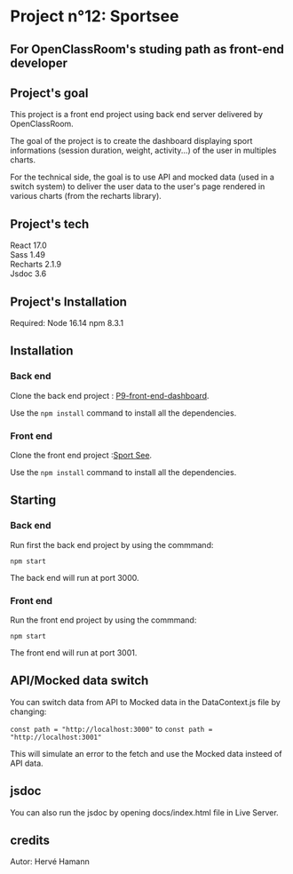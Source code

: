 # Project n°12: Sportsee 

## For OpenClassRoom's studing path as front-end developer

## Project's goal

This project is a front end project using back end server delivered by OpenClassRoom.

The goal of the project is to create the dashboard displaying sport informations (session duration, weight, activity...) of the user in multiples charts. 

For the technical side, the goal is to use API and mocked data (used in a switch system) to deliver the user data to the user's page rendered in various charts (from the recharts library).

## Project's tech


React 17.0  
Sass 1.49  
Recharts 2.1.9  
Jsdoc 3.6

## Project's Installation

Required:
Node 16.14 
npm 8.3.1

## Installation

### Back end

Clone the back end project : [P9-front-end-dashboard](https://github.com/HerveHamann/P9-front-end-dashboard).

Use the `npm install` command to install all the dependencies. 

### Front end

Clone the front end project :[Sport See](https://github.com/HerveHamann/HamannHerve_12_30032022).

Use the  `npm install` command to install all the dependencies. 

## Starting


### Back end

Run first the back end project by using the commmand:

`npm start`

The back end will run at port 3000.

### Front end

Run the front end project by using the commmand:

`npm start`

The front end will run at port 3001.

## API/Mocked data switch

You can switch data from API to Mocked data in the DataContext.js file by changing:

`const path = "http://localhost:3000"` to `const path = "http://localhost:3001"`

This will simulate an error to the fetch and use the Mocked data insteed of API data.

## jsdoc

You can also run the jsdoc by opening docs/index.html file in Live Server.

## credits

Autor: Hervé Hamann




